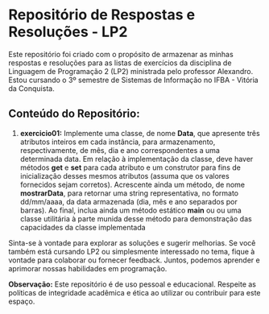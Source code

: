 # Repositório de Respostas e Resoluções - LP2

Este repositório foi criado com o propósito de armazenar as minhas respostas e resoluções para as listas de exercícios da disciplina de Linguagem de Programação 2 (LP2) ministrada pelo professor Alexandro. Estou cursando o 3º semestre de Sistemas de Informação no IFBA - Vitória da Conquista.

## Conteúdo do Repositório:

1. **exercicio01:** Implemente uma classe, de nome **Data**, que apresente três atributos inteiros em cada instância, para armazenamento,
   respectivamente, de mês, dia e ano correspondentes a uma determinada data. Em relação à implementação da classe, deve
   haver métodos **get** e **set** para cada atributo e um construtor para fins de inicialização desses mesmos atributos (assuma que os
   valores fornecidos sejam corretos). Acrescente ainda um método, de nome **mostrarData**, para retornar uma string
   representativa, no formato dd/mm/aaaa, da data armazenada (dia, mês e ano separados por barras). Ao final, inclua ainda um
   método estático **main** ou ou uma classe utilitária à parte munida desse método para demonstração das capacidades da classe
   implementada

Sinta-se à vontade para explorar as soluções e sugerir melhorias. Se você também está cursando LP2 ou simplesmente interessado no tema, fique à vontade para colaborar ou fornecer feedback. Juntos, podemos aprender e aprimorar nossas habilidades em programação.

**Observação:** Este repositório é de uso pessoal e educacional. Respeite as políticas de integridade acadêmica e ética ao utilizar ou contribuir para este espaço.

